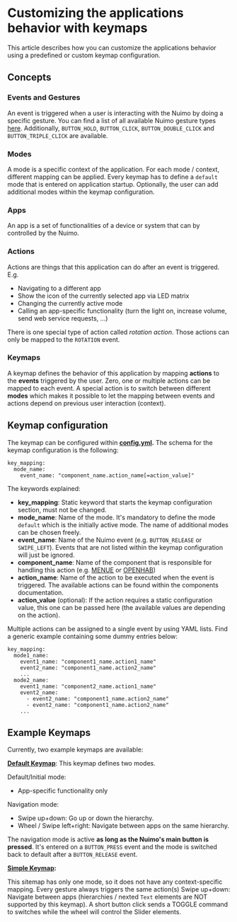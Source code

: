 # Customizing the applications behavior with keymaps

This article describes how you can customize the applications behavior using a predefined or custom keymap configuration.

## Concepts

### Events and Gestures

An event is triggered when a user is interacting with the Nuimo by doing a specific gesture. You can find a list of all available Nuimo gesture types [here](https://github.com/getsenic/nuimo-linux-python/blob/0.3.6/nuimo/nuimo.py#L398).
Additionally, `BUTTON_HOLD`, `BUTTON_CLICK`, `BUTTON_DOUBLE_CLICK` and `BUTTON_TRIPLE_CLICK` are available.

### Modes

A mode is a specific context of the application. For each mode / context, different mapping can be applied. Every keymap has to define a `default` mode that is entered
on application startup. Optionally, the user can add additional modes within the keymap configuration.

### Apps

An app is a set of functionalities of a device or system that can by controlled by the Nuimo.

### Actions

Actions are things that this application can do after an event is triggered. E.g.

* Navigating to a different app
* Show the icon of the currently selected app via LED matrix
* Changing the currently active mode
* Calling an app-specific functionality (turn the light on, increase volume, send web service requests, ...)

There is one special type of action called *rotation action*. Those actions can only be mapped to the `ROTATION` event.

### Keymaps

A keymap defines the behavior of this application by mapping **actions** to the **events** triggered by the user. Zero, one or multiple actions can be mapped to each event. A special action is to switch between different **modes** which makes it possible to let the mapping between events and actions depend on previous user interaction (context).

## Keymap configuration

The keymap can be configured within **[config.yml](../../config.example.yml#L23).** The schema for the keymap configuration is the following:

```
key_mapping:
  mode_name:
    event_name: "component_name.action_name[=action_value]"
```

The keywords explained:
- **key_mapping**: Static keyword that starts the keymap configuration section, must not be changed.
- **mode_name**: Name of the mode. It's mandatory to define the mode `default` which is the initially active mode. The name of additional modes can be chosen freely.
- **event_name**: Name of the Nuimo event (e.g. `BUTTON_RELEASE` or `SWIPE_LEFT`). Events that are not listed within the keymap configuration will just be ignored. 
- **component_name**: Name of the component that is responsible for handling this action (e.g. [MENUE](../../nuimo_menue) or [OPENHAB](../../nuimo_openhab))
- **action_name**: Name of the action to be executed when the event is triggered. The available actions can be found within the components documentation.
- **action_value** (optional): If the action requires a static configuration value, this one can be passed here (the available values are depending on the action).

Multiple actions can be assigned to a single event by using YAML lists. Find a generic example containing some dummy entries below:

```
key_mapping:
  mode1_name:
    event1_name: "component1_name.action1_name"
    event2_name: "component1_name.action2_name"
    ...
  mode2_name:
    event1_name: "component2_name.action1_name"
    event2_name:
      - event2_name: "component1_name.action2_name"
      - event2_name: "component1_name.action2_name"
    ...
```

## Example Keymaps

Currently, two example keymaps are available:

**[Default Keymap](default.yml)**: This keymap defines two modes.

Default/Initial mode:
- App-specific functionality only

Navigation mode:
- Swipe up+down: Go up or down the hierarchy.
- Wheel / Swipe left+right: Navigate between apps on the same hierarchy.

The navigation mode is active **as long as the Nuimo's main button is pressed**. It's entered on a `BUTTON_PRESS` event and the mode is switched back to default after a `BUTTON_RELEASE` event.


**[Simple Keymap](simple.yml):**

This sitemap has only one mode, so it does not have any context-specific mapping. Every gesture always triggers the same action(s)
Swipe up+down: Navigate between apps (hierarchies / nexted `Text` elements are NOT supported by this keymap).
A short button click sends a TOGGLE command to switches while the wheel will control the Slider elements.
